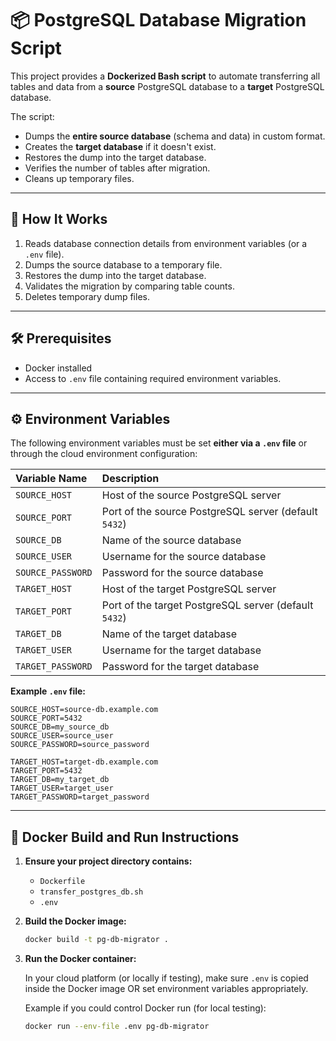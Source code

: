 # 📦 PostgreSQL Database Migration Script

This project provides a **Dockerized Bash script** to automate transferring all tables and data from a **source** PostgreSQL database to a **target** PostgreSQL database.

The script:

- Dumps the **entire source database** (schema and data) in custom format.
- Creates the **target database** if it doesn't exist.
- Restores the dump into the target database.
- Verifies the number of tables after migration.
- Cleans up temporary files.

---

## 🚀 How It Works

1. Reads database connection details from environment variables (or a `.env` file).
2. Dumps the source database to a temporary file.
3. Restores the dump into the target database.
4. Validates the migration by comparing table counts.
5. Deletes temporary dump files.

---

## 🛠 Prerequisites

- Docker installed
- Access to `.env` file containing required environment variables.

---

## ⚙️ Environment Variables

The following environment variables must be set **either via a `.env` file** or through the cloud environment configuration:

| Variable Name     | Description                                           |
| :---------------- | :---------------------------------------------------- |
| `SOURCE_HOST`     | Host of the source PostgreSQL server                  |
| `SOURCE_PORT`     | Port of the source PostgreSQL server (default `5432`) |
| `SOURCE_DB`       | Name of the source database                           |
| `SOURCE_USER`     | Username for the source database                      |
| `SOURCE_PASSWORD` | Password for the source database                      |
| `TARGET_HOST`     | Host of the target PostgreSQL server                  |
| `TARGET_PORT`     | Port of the target PostgreSQL server (default `5432`) |
| `TARGET_DB`       | Name of the target database                           |
| `TARGET_USER`     | Username for the target database                      |
| `TARGET_PASSWORD` | Password for the target database                      |

**Example `.env` file:**

```env
SOURCE_HOST=source-db.example.com
SOURCE_PORT=5432
SOURCE_DB=my_source_db
SOURCE_USER=source_user
SOURCE_PASSWORD=source_password

TARGET_HOST=target-db.example.com
TARGET_PORT=5432
TARGET_DB=my_target_db
TARGET_USER=target_user
TARGET_PASSWORD=target_password
```

---

## 🐳 Docker Build and Run Instructions

1. **Ensure your project directory contains:**

   - `Dockerfile`
   - `transfer_postgres_db.sh`
   - `.env`

2. **Build the Docker image:**

   ```bash
   docker build -t pg-db-migrator .
   ```

3. **Run the Docker container:**

   In your cloud platform (or locally if testing), make sure `.env` is copied inside the Docker image OR set environment variables appropriately.

   Example if you could control Docker run (for local testing):

   ```bash
   docker run --env-file .env pg-db-migrator
   ```

